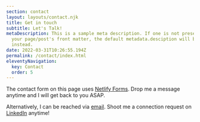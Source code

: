 ```yaml
---
section: contact
layout: layouts/contact.njk
title: Get in touch
subtitle: Let's Talk!
metaDescription: This is a sample meta description. If one is not present in
  your page/post's front matter, the default metadata.desciption will be used
  instead.
date: 2022-03-31T10:26:55.194Z
permalink: /contact/index.html
eleventyNavigation:
  key: Contact
  order: 5
---
```

The contact form on this page uses [Netlify Forms](https://www.netlify.com/docs/form-handling/). Drop me a message anytime and I will get back to you ASAP.

Alternatively, I can be reached via [email](mailto:thenicec1pher@gmail.com). Shoot me a connection request on [LinkedIn](https://www.linkedin.com/in/saswat-das-3b7051179/) anytime!